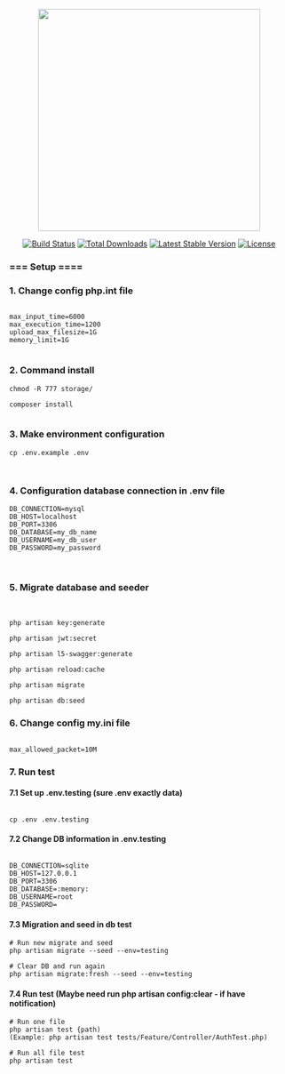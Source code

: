 
<p align="center"><a href="https://laravel.com" target="_blank"><img src="https://raw.githubusercontent.com/laravel/art/master/logo-lockup/5%20SVG/2%20CMYK/1%20Full%20Color/laravel-logolockup-cmyk-red.svg" width="400"></a></p>

<p align="center">
<a href="https://travis-ci.org/laravel/framework"><img src="https://travis-ci.org/laravel/framework.svg" alt="Build Status"></a>
<a href="https://packagist.org/packages/laravel/framework"><img src="https://img.shields.io/packagist/dt/laravel/framework" alt="Total Downloads"></a>
<a href="https://packagist.org/packages/laravel/framework"><img src="https://img.shields.io/packagist/v/laravel/framework" alt="Latest Stable Version"></a>
<a href="https://packagist.org/packages/laravel/framework"><img src="https://img.shields.io/packagist/l/laravel/framework" alt="License"></a>
</p>

### === Setup  ====


### 1. Change config php.int file
```terminal
​
max_input_time=6000
max_execution_time=1200
upload_max_filesize=1G
memory_limit=1G
​​
 ```
### 2. Command install 
```terminal
chmod -R 777 storage/
​
composer install
​
```

### 3. Make environment configuration  
```terminal
cp .env.example .env
​
​
```
### 4. Configuration database connection in .env file
```terminal
DB_CONNECTION=mysql
DB_HOST=localhost
DB_PORT=3306
DB_DATABASE=my_db_name
DB_USERNAME=my_db_user
DB_PASSWORD=my_password
```
​
### 5. Migrate database and seeder
​
```terminal
php artisan key:generate
​
php artisan jwt:secret
​
php artisan l5-swagger:generate 
​
php artisan reload:cache
​
php artisan migrate
​
php artisan db:seed
```
### 6. Change config my.ini file
```terminal
​
max_allowed_packet=10M
```
### 7. Run test
#### 7.1 Set up .env.testing (sure .env exactly data)
```terminal
​
cp .env .env.testing
```
#### 7.2 Change DB information in .env.testing
```terminal
​
DB_CONNECTION=sqlite
DB_HOST=127.0.0.1
DB_PORT=3306
DB_DATABASE=:memory:
DB_USERNAME=root
DB_PASSWORD=
```
#### 7.3 Migration and seed in db test
```terminal
# Run new migrate and seed
​php artisan migrate --seed --env=testing

# Clear DB and run again
​php artisan migrate:fresh --seed --env=testing
```
#### 7.4 Run test (Maybe need run php artisan config:clear - if have notification)
```terminal
# Run one file
​php artisan test {path)
(Example: php artisan test tests/Feature/Controller/AuthTest.php)

# Run all file test
​php artisan test
```
